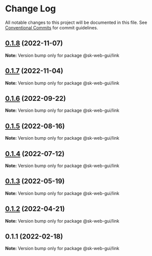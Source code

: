 # Change Log

All notable changes to this project will be documented in this file.
See [Conventional Commits](https://conventionalcommits.org) for commit guidelines.

## [0.1.8](https://github.com/Sundsvallskommun/web-shared-components/compare/@sk-web-gui/link@0.1.7...@sk-web-gui/link@0.1.8) (2022-11-07)

**Note:** Version bump only for package @sk-web-gui/link

## [0.1.7](https://github.com/Sundsvallskommun/web-shared-components/compare/@sk-web-gui/link@0.1.6...@sk-web-gui/link@0.1.7) (2022-11-04)

**Note:** Version bump only for package @sk-web-gui/link

## [0.1.6](https://github.com/Sundsvallskommun/web-shared-components/compare/@sk-web-gui/link@0.1.5...@sk-web-gui/link@0.1.6) (2022-09-22)

**Note:** Version bump only for package @sk-web-gui/link

## [0.1.5](https://github.com/Sundsvallskommun/web-shared-components/compare/@sk-web-gui/link@0.1.4...@sk-web-gui/link@0.1.5) (2022-08-16)

**Note:** Version bump only for package @sk-web-gui/link

## [0.1.4](https://github.com/Sundsvallskommun/web-shared-components/compare/@sk-web-gui/link@0.1.3...@sk-web-gui/link@0.1.4) (2022-07-12)

**Note:** Version bump only for package @sk-web-gui/link

## [0.1.3](https://github.com/Sundsvallskommun/web-shared-components/compare/@sk-web-gui/link@0.1.2...@sk-web-gui/link@0.1.3) (2022-05-19)

**Note:** Version bump only for package @sk-web-gui/link

## [0.1.2](https://github.com/Sundsvallskommun/web-shared-components/compare/@sk-web-gui/link@0.1.1...@sk-web-gui/link@0.1.2) (2022-04-21)

**Note:** Version bump only for package @sk-web-gui/link

## 0.1.1 (2022-02-18)

**Note:** Version bump only for package @sk-web-gui/link

